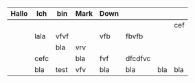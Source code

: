 | Hallo | Ich  | bin  | Mark | Down |         |     |     |
| ----- | ---- | ---- | ---- | ---- | ------- | --- | --- |
|       |      |      |      |      |         |     | cef |
|       | lala | vfvf |      | vfb  | fbvfb   |     |     |
|       |      | bla  | vrv  |      |         |     |     |
|       | cefc |      | bla  | fvf  | dfcdfvc |     |     |
|       | bla  | test | vfv  | bla  | bla     | bla | bla |
